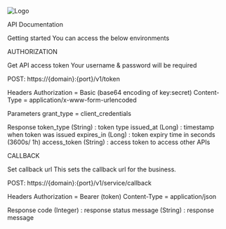 
![Logo](https://allpremium.co.ke/assets/img/clients/logo-1.png)

API Documentation

Getting started
You can access the below environments

AUTHORIZATION

Get API access token
Your username & password will be required

POST: https://{domain}:{port}/v1/token

Headers
Authorization = Basic (base64 encoding of key:secret)
Content-Type = application/x-www-form-urlencoded

Parameters
grant_type = client_credentials

Response
token_type (String) : token type
issued_at (Long) : timestamp when token was issued
expires_in (Long) : token expiry time in seconds (3600s/ 1h)
access_token (String) : access token to access other APIs

CALLBACK

Set callback url
This sets the callback url for the business.

POST: https://{domain}:{port}/v1/service/callback

Headers
Authorization = Bearer (token)
Content-Type = application/json

Response
code (Integer) : response status
message (String) : response message
